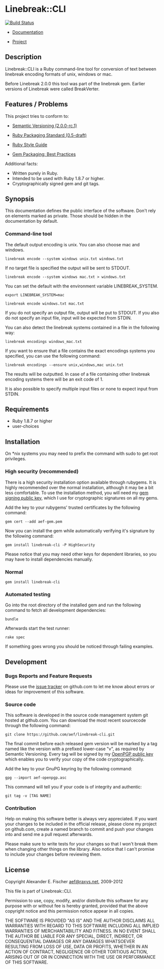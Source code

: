 Linebreak::CLI
==============

[![Build Status](https://secure.travis-ci.org/aef/linebreak-cli.png)](
https://secure.travis-ci.org/aef/linebreak-cli)

* [Documentation][docs]
* [Project][project]

   [docs]:    http://rdoc.info/github/aef/linebreak-cli/
   [project]: https://github.com/aef/linebreak-cli/

Description
-----------

Linebreak::CLI is a Ruby command-line tool for conversion of text
between linebreak encoding formats of unix, windows or mac.

Before Linebreak 2.0.0 this tool was part of the linebreak gem.
Earlier versions of Linebreak were called BreakVerter.

Features / Problems
-------------------

This project tries to conform to:

* [Semantic Versioning (2.0.0-rc.1)][semver]
* [Ruby Packaging Standard (0.5-draft)][rps]
* [Ruby Style Guide][style]
* [Gem Packaging: Best Practices][gem]

   [semver]: http://semver.org/
   [rps]:    http://chneukirchen.github.com/rps/
   [style]:  https://github.com/bbatsov/ruby-style-guide
   [gem]:    http://weblog.rubyonrails.org/2009/9/1/gem-packaging-best-practices

Additional facts:

* Written purely in Ruby.
* Intended to be used with Ruby 1.8.7 or higher.
* Cryptographically signed gem and git tags.

Synopsis
--------

This documentation defines the public interface of the software. Don't rely
on elements marked as private. Those should be hidden in the documentation
by default.

### Command-line tool

The default output encoding is unix. You can also choose mac and windows.

    linebreak encode --system windows unix.txt windows.txt

If no target file is specified the output will be sent to STDOUT.

    linebreak encode --system windows mac.txt > windows.txt

You can set the default with the environment variable LINEBREAK_SYSTEM.

    export LINEBREAK_SYSTEM=mac

    linebreak encode windows.txt mac.txt

If you do not specify an output file, output will be put to STDOUT. If you also
do not specify an input file, input will be expected from STDIN.

You can also detect the linebreak systems contained in a file in the following
way:

    linebreak encodings windows_mac.txt

If you want to ensure that a file contains the exact encodings systems you
specified, you can use the following command:

    linebreak encodings --ensure unix,windows,mac unix.txt

The results will be outputted. In case of a file containing other linebreak
encoding systems there will be an exit code of 1.

It is also possible to specify multiple input files or none to expect input from
STDIN.

Requirements
------------

* Ruby 1.8.7 or higher
* user-choices

Installation
------------

On *nix systems you may need to prefix the command with sudo to get root
privileges.

### High security (recommended)

There is a high security installation option available through rubygems. It is
highly recommended over the normal installation, although it may be a bit less
comfortable. To use the installation method, you will need my [gem signing
public key][gemkey], which I use for cryptographic signatures on all my gems.

Add the key to your rubygems' trusted certificates by the following command:

    gem cert --add aef-gem.pem

Now you can install the gem while automatically verifying it's signature by the
following command:

    gem install linebreak-cli -P HighSecurity

Please notice that you may need other keys for dependent libraries, so you may
have to install dependencies manually.

   [gemkey]: https://aef.name/crypto/aef-gem.pem

### Normal

    gem install linebreak-cli

### Automated testing

Go into the root directory of the installed gem and run the following command
to fetch all development dependencies:

    bundle

Afterwards start the test runner:

    rake spec

If something goes wrong you should be noticed through failing examples.

Development
-----------

### Bugs Reports and Feature Requests

Please use the [issue tracker][issues] on github.com to let me know about errors
or ideas for improvement of this software.

   [issues]: https://github.com/aef/linebreak-cli/issues/

### Source code

This software is developed in the source code management system git hosted
at github.com. You can download the most recent sourcecode through the
following command:

    git clone https://github.com/aef/linebreak-cli.git

The final commit before each released gem version will be marked by a tag
named like the version with a prefixed lower-case "v", as required by Semantic
Versioning. Every tag will be signed by my [OpenPGP public key][openpgp] which
enables you to verify your copy of the code cryptographically.

   [openpgp]: https://aef.name/crypto/aef-openpgp.asc

Add the key to your GnuPG keyring by the following command:

    gpg --import aef-openpgp.asc

This command will tell you if your code is of integrity and authentic:

    git tag -v [TAG NAME]

### Contribution

Help on making this software better is always very appreciated. If you want
your changes to be included in the official release, please clone my project
on github.com, create a named branch to commit and push your changes into and
send me a pull request afterwards.

Please make sure to write tests for your changes so that I won't break them
when changing other things on the library. Also notice that I can't promise
to include your changes before reviewing them.

License
-------

Copyright Alexander E. Fischer <aef@raxys.net>, 2009-2012

This file is part of Linebreak::CLI.

Permission to use, copy, modify, and/or distribute this software for any
purpose with or without fee is hereby granted, provided that the above
copyright notice and this permission notice appear in all copies.

THE SOFTWARE IS PROVIDED "AS IS" AND THE AUTHOR DISCLAIMS ALL WARRANTIES WITH
REGARD TO THIS SOFTWARE INCLUDING ALL IMPLIED WARRANTIES OF MERCHANTABILITY AND
FITNESS. IN NO EVENT SHALL THE AUTHOR BE LIABLE FOR ANY SPECIAL, DIRECT,
INDIRECT, OR CONSEQUENTIAL DAMAGES OR ANY DAMAGES WHATSOEVER RESULTING FROM
LOSS OF USE, DATA OR PROFITS, WHETHER IN AN ACTION OF CONTRACT, NEGLIGENCE OR
OTHER TORTIOUS ACTION, ARISING OUT OF OR IN CONNECTION WITH THE USE OR
PERFORMANCE OF THIS SOFTWARE.
